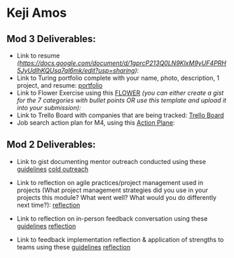 # Keji Amos

## Mod 3 Deliverables:

* Link to resume *(https://docs.google.com/document/d/1gprcP213Q0LN9KlxM9yUF4PRH5JyUdlhKQUsq7ql6mk/edit?usp=sharing)*:
* Link to Turing portfolio complete with your name, photo, description, 1 project, and resume: [portfolio](https://www.turing.io/alumni/keji-amos)
* Link to Flower Exercise using this [FLOWER](https://gist.github.com/kamos1/008c3be52129e5db4b012f41ae7b40d6) *(you can either create a gist for the 7 categories with bullet points OR use this template and upload it into your submission):*
* Link to Trello Board with companies that are being tracked: [Trello Board](https://trello.com/b/NrwlMAtd/keji-amos-job-tacker)
* Job search action plan for M4, using this [Action Plane](https://gist.github.com/kamos1/b504a769bf1a196a26e93fba6bea85ea):

## Mod 2 Deliverables:
* Link to gist documenting mentor outreach conducted using these [guidelines](https://github.com/turingschool/career-development-curriculum/blob/master/module_two/cold_outreach_i_guidelines.md)
[cold outreach](https://gist.github.com/kamos1/60f679edb5ba1677385abdb4ce2769ef)

* Link to reflection on agile practices/project management used in projects (What project management strategies did you use in your projects this module? What went well? What would you do differently next time?):
[reflection](https://gist.github.com/kamos1/489f91b11b3a5ef27c5980111cf4ed03)

* Link to reflection on in-person feedback conversation using these [guidelines](https://github.com/turingschool/career-development-curriculum/blob/master/module_two/feedback_conversation_reflection_guidelines.md)
[reflection](https://gist.github.com/kamos1/edc32b0b67aca9c7645ffa661fcdd6a1)

* Link to feedback implementation reflection & application of strengths to teams using these [guidelines](https://github.com/turingschool/career-development-curriculum/blob/master/module_two/feedback_implementation_strengths_reflection.md)
[reflection](https://gist.github.com/kamos1/1279f1b484c8f3a178fc0352172c4ea7)
